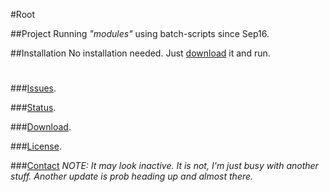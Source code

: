 #Root


##Project
Running  _"modules"_ using batch-scripts since Sep16. 


##Installation
No installation needed. Just [download](https://github.com/GijonDev/Root#download) it and run.

#

###[Issues](https://github.com/GijonDev/Root/issues).

###[Status](http://www.github.com/gijondev/root/projects).

###[Download](http://www.github.com/GijonDev/Root/releases).

###[License](https://github.com/GijonDev/Root/blob/master/LICENSE.md).


###[Contact](http://www.twitter.com/GijonDev)
*NOTE: It may look inactive. It is not, I'm just busy with another stuff. Another update is prob heading up and almost there.*
